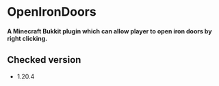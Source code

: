 
# OpenIronDoors

#### A Minecraft Bukkit plugin which can allow player to open iron doors by right clicking.


## Checked version
- 1.20.4
